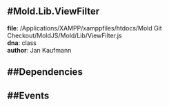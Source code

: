 
#Mold.Lib.ViewFilter
---------------------------------------

__file__: /Applications/XAMPP/xamppfiles/htdocs/Mold Git Checkout/MoldJS/Mold/Lib/ViewFilter.js  
__dna__: class  
__author__: Jan Kaufmann  

	






##Dependencies
--------------



##Events
--------------






 

 


 



		

